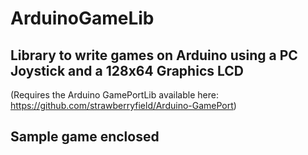# ArduinoGameLib

## Library to write games on Arduino using a PC Joystick and a 128x64 Graphics LCD
(Requires the Arduino GamePortLib available here: https://github.com/strawberryfield/Arduino-GamePort)

## Sample game enclosed